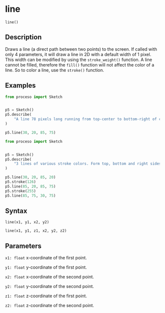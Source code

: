 # line

`line()`

## Description

Draws a line (a direct path between two points) to the screen.
If called with only 4 parameters, it will draw a line in 2D with a default
width of 1 pixel. This width can be modified by using the `stroke_weight()`
function. A line cannot be filled, therefore the `fill()` function will not
affect the color of a line. So to color a line, use the `stroke()` function.

## Examples

```python
from proceso import Sketch


p5 = Sketch()
p5.describe(
    "A line 78 pixels long running from top-center to bottom-right of canvas"
)

p5.line(30, 20, 85, 75)
```

```python
from proceso import Sketch


p5 = Sketch()
p5.describe(
    "3 lines of various stroke colors. Form top, bottom and right sides of a square"
)

p5.line(30, 20, 85, 20)
p5.stroke(126)
p5.line(85, 20, 85, 75)
p5.stroke(255)
p5.line(85, 75, 30, 75)
```


## Syntax

`line(x1, y1, x2, y2)`

`line(x1, y1, z1, x2, y2, z2)`

## Parameters

`x1: float` x-coordinate of the first point.

`y1: float` y-coordinate of the first point.

`x2: float` x-coordinate of the second point.

`y2: float` y-coordinate of the second point.

`z1: float` z-coordinate of the first point.

`z2: float` z-coordinate of the second point.

